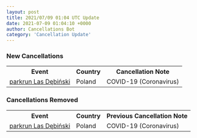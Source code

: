 ```yaml
---
layout: post
title: 2021/07/09 01:04 UTC Update
date: 2021-07-09 01:04:10 +0000
author: Cancellations Bot
category: 'Cancellation Update'
---
```


<h3>New Cancellations</h3>
<div class='hscrollable'>
<table style='width: 100%'>
    <tr>
        <th>Event</th>
        <th>Country</th>
        <th>Cancellation Note</th>
    </tr>
    <tr>
        <td><a href="Added">parkrun Las Dębiński</a></td>
        <td>Poland</td>
        <td>COVID-19 (Coronavirus)</td>
    </tr>
</table>
</div>
<h3>Cancellations Removed</h3>
<div class='hscrollable'>
<table style='width: 100%'>
    <tr>
        <th>Event</th>
        <th>Country</th>
        <th>Previous Cancellation Note</th>
    </tr>
    <tr>
        <td><a href="https://www.parkrun.pl/lasdebinski">parkrun Las Dębiński</a></td>
        <td>Poland</td>
        <td>COVID-19 (Coronavirus)</td>
    </tr>
</table>
</div>
